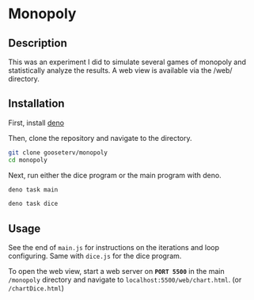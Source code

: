 # Monopoly

## Description

This was an experiment I did to simulate several games of monopoly and statistically analyze the results.
A web view is available via the /web/ directory.

## Installation

First, install [deno](https://deno.land)

Then, clone the repository and navigate to the directory.

```bash
git clone gooseterv/monopoly
cd monopoly
``` 
Next, run either the dice program or the main program with deno.

```bash 
deno task main
```
```bash
deno task dice
```

## Usage 
See the end of `main.js` for instructions on the iterations and loop configuring.
Same with `dice.js` for the dice program.

To open the web view, start a web server on **`PORT 5500`** in the main `/monopoly` directory and navigate to `localhost:5500/web/chart.html`. (or `/chartDice.html`)

